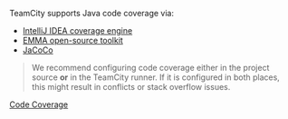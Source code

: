 [//]: # (title: Configuring Java Code Coverage)
[//]: # (auxiliary-id: Configuring Java Code Coverage)

TeamCity supports Java code coverage via:

* [IntelliJ IDEA coverage engine](intellij-idea.md)
* [EMMA open-source toolkit](emma.md)
* [JaCoCo](jacoco.md)

>We recommend configuring code coverage either in the project source __or__ in the TeamCity runner. If it is configured in both places, this might result in conflicts or stack overflow issues.

<seealso>
        <category ref="concepts">
            <a href="code-coverage.md">Code Coverage</a>
        </category>
</seealso>
